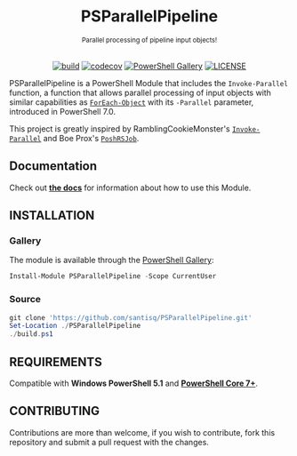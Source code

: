 <h1 align="center">PSParallelPipeline</h1>

</div>

<div align="center">
    <sub>
        Parallel processing of pipeline input objects!
    </sub>
    <br /><br />

[![build](https://github.com/santisq/PSParallelPipeline/actions/workflows/ci.yml/badge.svg)](https://github.com/santisq/PSParallelPipeline/actions/workflows/ci.yml)
[![codecov](https://codecov.io/gh/santisq/PSParallelPipeline/branch/main/graph/badge.svg?token=b51IOhpLfQ)](https://codecov.io/gh/santisq/PSParallelPipeline)
[![PowerShell Gallery](https://img.shields.io/powershellgallery/v/PSParallelPipeline?label=gallery)](https://www.powershellgallery.com/packages/PSParallelPipeline)
[![LICENSE](https://img.shields.io/github/license/santisq/PSParallelPipeline)](https://github.com/santisq/PSParallelPipeline/blob/main/LICENSE)

</div>

PSParallelPipeline is a PowerShell Module that includes the `Invoke-Parallel` function, a function that allows parallel processing of input objects with similar capabilities as [`ForEach-Object`](https://learn.microsoft.com/en-us/powershell/module/microsoft.powershell.core/foreach-object?view=powershell-7.3) with its `-Parallel` parameter, introduced in PowerShell 7.0.

This project is greatly inspired by RamblingCookieMonster's [`Invoke-Parallel`](https://github.com/RamblingCookieMonster/Invoke-Parallel) and Boe Prox's [`PoshRSJob`](https://github.com/proxb/PoshRSJob).

## Documentation

Check out [__the docs__](./docs/en-US/) for information about how to use this Module.

## INSTALLATION

### Gallery

The module is available through the [PowerShell Gallery](https://www.powershellgallery.com/packages/PSParallelPipeline):

```powershell
Install-Module PSParallelPipeline -Scope CurrentUser
```

### Source

```powershell
git clone 'https://github.com/santisq/PSParallelPipeline.git'
Set-Location ./PSParallelPipeline
./build.ps1
```

## REQUIREMENTS

Compatible with __Windows PowerShell 5.1__ and [__PowerShell Core 7+__](https://github.com/PowerShell/PowerShell).

## CONTRIBUTING

Contributions are more than welcome, if you wish to contribute, fork this repository and submit a pull request with the changes.
